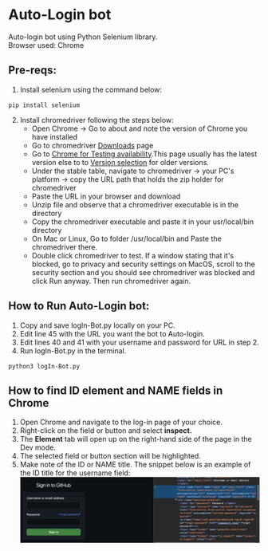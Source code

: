 # Auto-Login bot

 Auto-login bot using Python Selenium library.<br>
 Browser used: Chrome

## Pre-reqs:

1.  Install selenium using the command below:
```
pip install selenium
```
2. Install chromedriver following the steps below:
    - Open Chrome -> Go to about and note the version of Chrome you have installed
    - Go to chromedriver [Downloads](https://developer.chrome.com/docs/chromedriver/downloads#chromedriver_1140573590) page
    - Go to [Chrome for Testing availability](https://googlechromelabs.github.io/chrome-for-testing/).This page usually has the latest version else to to [Version selection](https://developer.chrome.com/docs/chromedriver/downloads/version-selection) for older versions.
    - Under the stable table, navigate to chromedriver -> your PC's platform -> copy the URL path that holds the zip holder for chromedriver
    - Paste the URL in your browser and download
    - Unzip file and observe that a chromedriver executable is in the directory
    - Copy the chromedriver executable and paste it in your usr/local/bin directory
    - On Mac or Linux, Go to folder /usr/local/bin and Paste the chromedriver there.
    - Double click chromedriver to test. If a window stating that it's blocked, go to privacy and security settings on MacOS, scroll to the security section and you should see chromedriver was blocked and click Run anyway. Then run chromedriver again.

## How to Run Auto-Login bot:

1. Copy and save logIn-Bot.py locally on your PC.
2. Edit line 45 with the URL you want the bot to Auto-login.
3. Edit lines 40 and 41 with your username and password for URL in step 2.
4. Run logIn-Bot.py in the terminal.
```
python3 logIn-Bot.py
```

## How to find ID element and NAME fields in Chrome

1. Open Chrome and navigate to the log-in page of your choice.
2. Right-click on the field or button and select <strong>inspect.</strong>
3. The <strong>Element</strong> tab will open up on the right-hand side of the page in the Dev mode.
4. The selected field  or button section will be highlighted.
5. Make note of the ID or NAME title. The snippet below is an example of the ID title for the username field:
![Username field and element ID name](images/image.png)
